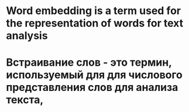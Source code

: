 #  Word embedding is a term used for the representation of words for text analysis
#
# Встраивание слов - это термин, используемый для для числового представления слов для анализа текста,
